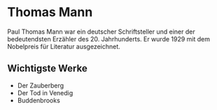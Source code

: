 # Thomas Mann
Paul Thomas Mann war ein deutscher Schriftsteller und einer der bedeutendsten Erzähler des 20. Jahrhunderts. Er wurde 1929 mit dem Nobelpreis für Literatur ausgezeichnet.
## Wichtigste Werke
* Der Zauberberg
* Der Tod in Venedig
* Buddenbrooks
